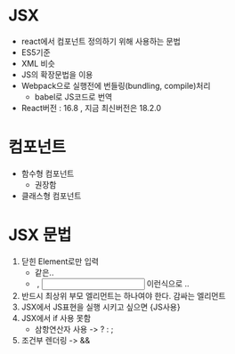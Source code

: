 # JSX

- react에서 컴포넌트 정의하기 위해 사용하는 문법
- ES5기준
- XML 비슷
- JS의 확장문법을 이용
- Webpack으로 실행전에 번들링(bundling, compile)처리
  - babel로 JS코드로 번역
- React버전 : 16.8 , 지금 최신버전은 18.2.0

# 컴포넌트

- 함수형 컴포넌트
  - 권장함
- 클래스형 컴포넌트

# JSX 문법

1. 닫힌 Element로만 입력
   - <div></div>같은..
   - <img /> , <input /> 이런식으로 ..
2. 반드시 최상위 부모 엘리먼트는 하나여야 한다. 감싸는 엘리먼트
3. JSX에서 JS표현을 실행 시키고 싶으면 {JS사용}
4. JSX에서 if 사용 못함
   - 삼항연산자 사용 -> ? : ;
5. 조건부 렌더링 -> &&
